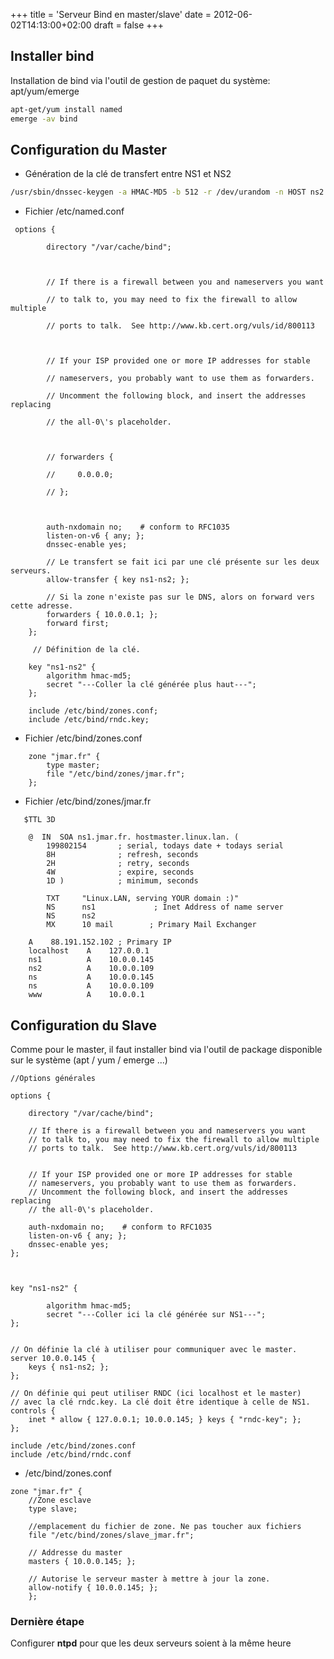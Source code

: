 +++
title = 'Serveur Bind en master/slave'
date = 2012-06-02T14:13:00+02:00
draft = false
+++

## Installer bind
Installation de bind via l'outil de gestion de paquet du système: apt/yum/emerge

```bash
apt-get/yum install named
emerge -av bind
```

## Configuration du Master

* Génération de la clé de transfert entre NS1 et NS2
```bash
/usr/sbin/dnssec-keygen -a HMAC-MD5 -b 512 -r /dev/urandom -n HOST ns2
```

* Fichier /etc/named.conf
```bind
 options {

        directory "/var/cache/bind";

     

        // If there is a firewall between you and nameservers you want

        // to talk to, you may need to fix the firewall to allow multiple

        // ports to talk.  See http://www.kb.cert.org/vuls/id/800113

     

        // If your ISP provided one or more IP addresses for stable

        // nameservers, you probably want to use them as forwarders.

        // Uncomment the following block, and insert the addresses replacing

        // the all-0\'s placeholder.

     

        // forwarders {

        //     0.0.0.0;

        // };

     

        auth-nxdomain no;    # conform to RFC1035
        listen-on-v6 { any; };
        dnssec-enable yes;

        // Le transfert se fait ici par une clé présente sur les deux serveurs.
        allow-transfer { key ns1-ns2; };

        // Si la zone n'existe pas sur le DNS, alors on forward vers cette adresse.
        forwarders { 10.0.0.1; }; 
        forward first;
    };

     // Définition de la clé.

    key "ns1-ns2" {
        algorithm hmac-md5;
        secret "---Coller la clé générée plus haut---";
    };

    include /etc/bind/zones.conf;
    include /etc/bind/rndc.key;
```

* Fichier /etc/bind/zones.conf
```bind
    zone "jmar.fr" {
        type master;
        file "/etc/bind/zones/jmar.fr"; 
    };
```

* Fichier /etc/bind/zones/jmar.fr
```bind
   $TTL 3D
  
    @  IN  SOA ns1.jmar.fr. hostmaster.linux.lan. (
        199802154       ; serial, todays date + todays serial 
        8H              ; refresh, seconds
        2H              ; retry, seconds
        4W              ; expire, seconds
        1D )            ; minimum, seconds

        TXT     "Linux.LAN, serving YOUR domain :)"
        NS      ns1             ; Inet Address of name server
        NS      ns2
        MX      10 mail        ; Primary Mail Exchanger

    A    88.191.152.102 ; Primary IP
    localhost    A    127.0.0.1
    ns1          A    10.0.0.145
    ns2          A    10.0.0.109
    ns           A    10.0.0.145
    ns           A    10.0.0.109
    www          A    10.0.0.1
```

## Configuration du Slave

Comme pour le master, il faut installer bind via l'outil de package disponible sur le système (apt / yum / emerge ...)

```bind
//Options générales

options {

    directory "/var/cache/bind";  

    // If there is a firewall between you and nameservers you want
    // to talk to, you may need to fix the firewall to allow multiple
    // ports to talk.  See http://www.kb.cert.org/vuls/id/800113


    // If your ISP provided one or more IP addresses for stable
    // nameservers, you probably want to use them as forwarders.
    // Uncomment the following block, and insert the addresses replacing
    // the all-0\'s placeholder.

    auth-nxdomain no;    # conform to RFC1035
    listen-on-v6 { any; };
    dnssec-enable yes;
};

 

key "ns1-ns2" {

        algorithm hmac-md5;
        secret "---Coller ici la clé générée sur NS1---";
};

 
// On définie la clé à utiliser pour communiquer avec le master.
server 10.0.0.145 { 
    keys { ns1-ns2; };
};

// On définie qui peut utiliser RNDC (ici localhost et le master) 
// avec la clé rndc.key. La clé doit être identique à celle de NS1.
controls {
    inet * allow { 127.0.0.1; 10.0.0.145; } keys { "rndc-key"; };
};

include /etc/bind/zones.conf
include /etc/bind/rndc.conf

```

* /etc/bind/zones.conf
```bind
zone "jmar.fr" {
    //Zone esclave
    type slave;
    
    //emplacement du fichier de zone. Ne pas toucher aux fichiers
    file "/etc/bind/zones/slave_jmar.fr"; 
    
    // Addresse du master
    masters { 10.0.0.145; }; 
    
    // Autorise le serveur master à mettre à jour la zone.
    allow-notify { 10.0.0.145; }; 
    };
```

### Dernière étape

Configurer **ntpd** pour que les deux serveurs soient à la même heure